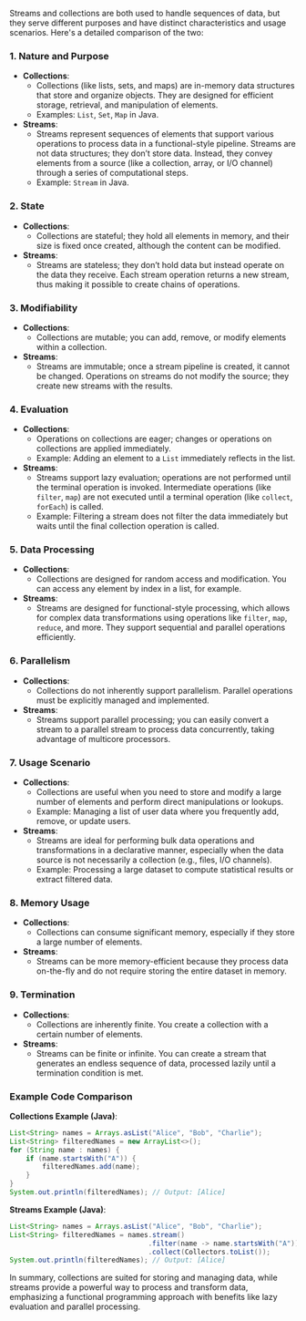 Streams and collections are both used to handle sequences of data, but they serve different purposes and have distinct characteristics and usage scenarios. Here's a detailed comparison of the two:

### 1. **Nature and Purpose**
- **Collections**: 
  - Collections (like lists, sets, and maps) are in-memory data structures that store and organize objects. They are designed for efficient storage, retrieval, and manipulation of elements.
  - Examples: `List`, `Set`, `Map` in Java.
- **Streams**: 
  - Streams represent sequences of elements that support various operations to process data in a functional-style pipeline. Streams are not data structures; they don’t store data. Instead, they convey elements from a source (like a collection, array, or I/O channel) through a series of computational steps.
  - Example: `Stream` in Java.

### 2. **State**
- **Collections**:
  - Collections are stateful; they hold all elements in memory, and their size is fixed once created, although the content can be modified.
- **Streams**:
  - Streams are stateless; they don’t hold data but instead operate on the data they receive. Each stream operation returns a new stream, thus making it possible to create chains of operations.

### 3. **Modifiability**
- **Collections**:
  - Collections are mutable; you can add, remove, or modify elements within a collection.
- **Streams**:
  - Streams are immutable; once a stream pipeline is created, it cannot be changed. Operations on streams do not modify the source; they create new streams with the results.

### 4. **Evaluation**
- **Collections**:
  - Operations on collections are eager; changes or operations on collections are applied immediately.
  - Example: Adding an element to a `List` immediately reflects in the list.
- **Streams**:
  - Streams support lazy evaluation; operations are not performed until the terminal operation is invoked. Intermediate operations (like `filter`, `map`) are not executed until a terminal operation (like `collect`, `forEach`) is called.
  - Example: Filtering a stream does not filter the data immediately but waits until the final collection operation is called.

### 5. **Data Processing**
- **Collections**:
  - Collections are designed for random access and modification. You can access any element by index in a list, for example.
- **Streams**:
  - Streams are designed for functional-style processing, which allows for complex data transformations using operations like `filter`, `map`, `reduce`, and more. They support sequential and parallel operations efficiently.

### 6. **Parallelism**
- **Collections**:
  - Collections do not inherently support parallelism. Parallel operations must be explicitly managed and implemented.
- **Streams**:
  - Streams support parallel processing; you can easily convert a stream to a parallel stream to process data concurrently, taking advantage of multicore processors.

### 7. **Usage Scenario**
- **Collections**:
  - Collections are useful when you need to store and modify a large number of elements and perform direct manipulations or lookups.
  - Example: Managing a list of user data where you frequently add, remove, or update users.
- **Streams**:
  - Streams are ideal for performing bulk data operations and transformations in a declarative manner, especially when the data source is not necessarily a collection (e.g., files, I/O channels).
  - Example: Processing a large dataset to compute statistical results or extract filtered data.

### 8. **Memory Usage**
- **Collections**:
  - Collections can consume significant memory, especially if they store a large number of elements.
- **Streams**:
  - Streams can be more memory-efficient because they process data on-the-fly and do not require storing the entire dataset in memory.

### 9. **Termination**
- **Collections**:
  - Collections are inherently finite. You create a collection with a certain number of elements.
- **Streams**:
  - Streams can be finite or infinite. You can create a stream that generates an endless sequence of data, processed lazily until a termination condition is met.

### Example Code Comparison

**Collections Example (Java)**:
```java
List<String> names = Arrays.asList("Alice", "Bob", "Charlie");
List<String> filteredNames = new ArrayList<>();
for (String name : names) {
    if (name.startsWith("A")) {
        filteredNames.add(name);
    }
}
System.out.println(filteredNames); // Output: [Alice]
```

**Streams Example (Java)**:
```java
List<String> names = Arrays.asList("Alice", "Bob", "Charlie");
List<String> filteredNames = names.stream()
                                  .filter(name -> name.startsWith("A"))
                                  .collect(Collectors.toList());
System.out.println(filteredNames); // Output: [Alice]
```

In summary, collections are suited for storing and managing data, while streams provide a powerful way to process and transform data, emphasizing a functional programming approach with benefits like lazy evaluation and parallel processing.